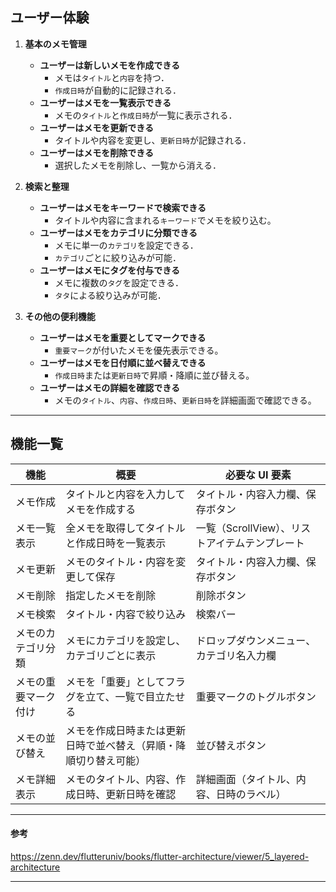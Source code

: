 ## ユーザー体験

1. **基本のメモ管理**

   - **ユーザーは新しいメモを作成できる**
     - メモは`タイトル`と`内容`を持つ．
     - `作成日時`が自動的に記録される．
   - **ユーザーはメモを一覧表示できる**
     - メモの`タイトル`と`作成日時`が一覧に表示される．
   - **ユーザーはメモを更新できる**
     - タイトルや内容を変更し、`更新日時`が記録される．
   - **ユーザーはメモを削除できる**
     - 選択したメモを削除し、一覧から消える．

2. **検索と整理**

   - **ユーザーはメモをキーワードで検索できる**
     - タイトルや内容に含まれる`キーワード`でメモを絞り込む。
   - **ユーザーはメモをカテゴリに分類できる**
     - メモに単一の`カテゴリ`を設定できる．
     - `カテゴリ`ごとに絞り込みが可能．
   - **ユーザーはメモにタグを付与できる**
     - メモに複数の`タグ`を設定できる．
     - `タタ`による絞り込みが可能．

3. **その他の便利機能**
   - **ユーザーはメモを重要としてマークできる**
     - `重要マーク`が付いたメモを優先表示できる。
   - **ユーザーはメモを日付順に並べ替えできる**
     - `作成日時`または`更新日時`で昇順・降順に並び替える。
   - **ユーザーはメモの詳細を確認できる**
     - メモの`タイトル`、`内容`、`作成日時`、`更新日時`を詳細画面で確認できる。

---

## **機能一覧**

| 機能                 | 概要                                                             | 必要な UI 要素                                 |
| -------------------- | ---------------------------------------------------------------- | ---------------------------------------------- |
| メモ作成             | タイトルと内容を入力してメモを作成する                           | タイトル・内容入力欄、保存ボタン               |
| メモ一覧表示         | 全メモを取得してタイトルと作成日時を一覧表示                     | 一覧（ScrollView）、リストアイテムテンプレート |
| メモ更新             | メモのタイトル・内容を変更して保存                               | タイトル・内容入力欄、保存ボタン               |
| メモ削除             | 指定したメモを削除                                               | 削除ボタン                                     |
| メモ検索             | タイトル・内容で絞り込み                                         | 検索バー                                       |
| メモのカテゴリ分類   | メモにカテゴリを設定し、カテゴリごとに表示                       | ドロップダウンメニュー、カテゴリ名入力欄       |
| メモの重要マーク付け | メモを「重要」としてフラグを立て、一覧で目立たせる               | 重要マークのトグルボタン                       |
| メモの並び替え       | メモを作成日時または更新日時で並べ替え（昇順・降順切り替え可能） | 並び替えボタン                                 |
| メモ詳細表示         | メモのタイトル、内容、作成日時、更新日時を確認                   | 詳細画面（タイトル、内容、日時のラベル）       |

---

#### 参考

https://zenn.dev/flutteruniv/books/flutter-architecture/viewer/5_layered-architecture

---
